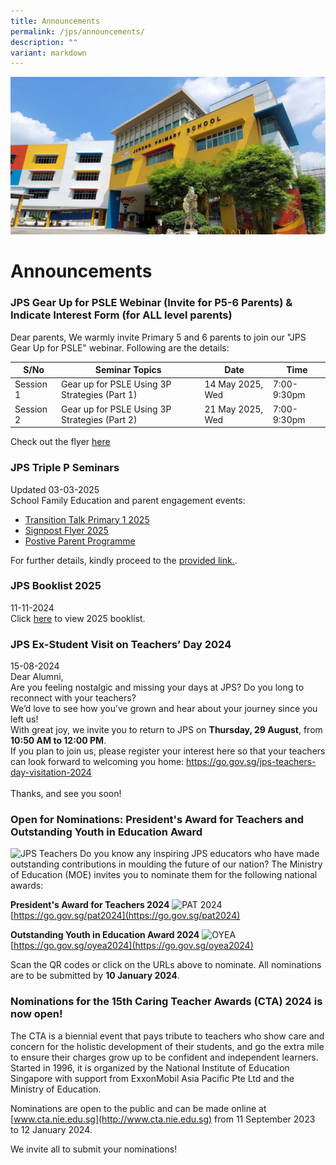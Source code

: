 ```yaml
---
title: Announcements
permalink: /jps/announcements/
description: ""
variant: markdown
---
```

![](/images/JPS_School_Front_Banner.jpg)

Announcements
=============

### JPS Gear Up for PSLE Webinar (Invite for P5-6 Parents) &amp; Indicate Interest Form (for ALL level parents)
 Dear parents, 
 We warmly invite Primary 5 and 6 parents to join our "JPS Gear Up for PSLE" webinar. Following are the details: 

| S/No | Seminar Topics | Date | Time |
| -------- | -------- | -------- |  -------- |
| Session 1 | Gear up for PSLE Using 3P Strategies (Part 1) | 14 May 2025, Wed | 7:00-9:30pm |
| Session 2 | Gear up for PSLE Using 3P Strategies (Part 2) | 21 May 2025, Wed | 7:00-9:30pm |

Check out the flyer <a href="//files/Gear_Up_for_PSLE_Webinar_2025_Flyer.pdf" rel="noopener noreferrer nofollow" target="_blank">here</a>


### JPS Triple P Seminars

Updated 03-03-2025<br>
School Family Education and parent engagement events:
* <a href="/files/Transition_Talk__Primary_1_2025.pdf">Transition Talk Primary 1 2025 </a> <br>
* <a href="/files/Signposts_Flyer_2025__1_.pdf">Signpost Flyer 2025</a><br>
* <a href="/files/Triple_P_2025.pdf">Postive Parent Programme</a><br>

For further details, kindly proceed to the [provided link.](/partners/Family-Matters-at-JPS/).


### JPS Booklist 2025

11-11-2024 <br>
Click [here](/jps-booklist-2025/) to view 2025 booklist.

### JPS Ex-Student Visit on Teachers’ Day 2024

15-08-2024<br>
Dear Alumni,<br>
Are you feeling nostalgic and missing your days at JPS? Do you long to reconnect with your teachers?<br>
We’d love to see how you’ve grown and hear about your journey since you left us!<br>
With great joy, we invite you to return to JPS on **Thursday, 29 August**, from **10:50 AM to 12:00 PM**.<br>
If you plan to join us, please register your interest here so that your teachers can look forward to welcoming you home: <a href="https://go.gov.sg/jps-teachers-day-visitation-2024" rel="noopener noreferrer nofollow" target="_blank">https://go.gov.sg/jps-teachers-day-visitation-2024</a>  <br><br>
Thanks, and see you soon!


### Open for Nominations: **President's Award for Teachers and Outstanding Youth in Education Award**

![JPS Teachers](/images/jps_teachers.jpg)
Do you know any inspiring JPS educators who have made outstanding contributions in moulding the future of our nation? The Ministry of Education (MOE) invites you to nominate them for the following national awards:

**President's Award for Teachers 2024**
![PAT 2024](/images/pat2024.png)<br>
[https://go.gov.sg/pat2024](https://go.gov.sg/pat2024)

**Outstanding Youth in Education Award 2024**
![OYEA](/images/oyea2024a.png)<br>
[https://go.gov.sg/oyea2024](https://go.gov.sg/oyea2024)

Scan the QR codes or click on the URLs above to nominate. All nominations are to be submitted by **10 January 2024**.

### Nominations for the **15th Caring Teacher Awards (CTA) 2024** is now open!
        
The CTA is a biennial event that pays tribute to teachers who show care and concern for the holistic development of their students, and go the extra mile to ensure their charges grow up to be confident and independent learners. Started in 1996, it is organized by the National Institute of Education Singapore with support from ExxonMobil Asia Pacific Pte Ltd and the Ministry of Education.

Nominations are open to the public and can be made online at [www.cta.nie.edu.sg](http://www.cta.nie.edu.sg) from 11 September 2023 to 12 January 2024.

We invite all to submit your nominations!